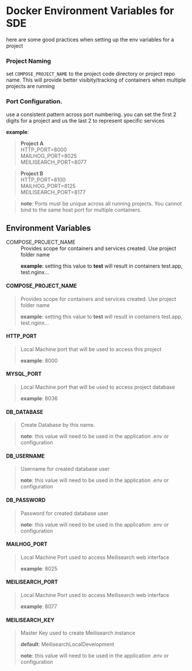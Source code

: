 # Docker Environment Variables for SDE

here are some good practices when setting up the env variables for a project

### Project Naming
 set `COMPOSE_PROJECT_NAME` to the project code directory or project repo name.  This will provide better visibity/tracking of containers when multiple projects are running
  
### Port Configuration.
use a consistent pattern across port numbering.  you can set the first 2 digits for a project and us the last 2 to represent specific services 

__example__:  
> __Project A__  
> HTTP_PORT=8000  
> MAILHOG_PORT=8025    
> MEILISEARCH_PORT=8077

> __Project B__  
> HTTP_PORT=8100  
> MAILHOG_PORT=8125    
> MEILISEARCH_PORT=8177

> __note__: Ports must be unique across all running projects. You cannot bind to the same host port for multiple containers.

## Environment Variables

<dl>

  <dt>COMPOSE_PROJECT_NAME</dt>
  <dd>
  Provides scope for containers and services created. Use project folder name   

  __example__: setting this value to __test__ will result in containers test.app, test.nginx...
  </dd>


</dl>



#### COMPOSE_PROJECT_NAME

> Provides scope for containers and services created. Use project folder name   
>
> __example__: setting this value to __test__ will result in containers test.app, test.nginx...

#### HTTP_PORT

> Local Machine port that will be used to access this project  
>
> __example__: 8000  


#### MYSQL_PORT

> Local Machine port that will be used to access project database
>
> __example__: 8036


#### DB_DATABASE
> Create Database by this name.  
>
> __note__: this value will need to be used in the application .env or configuration

#### DB_USERNAME
> Username for created database user  
> 
> __note__: this value will need to be used in the application .env or configuration

#### DB_PASSWORD
> Password for created database user
> 
> __note__: this value will need to be used in the application .env or configuration

#### MAILHOG_PORT
> Local Machine Port used to access Meilisearch web interface
>
> __example__: 8025

#### MEILISEARCH_PORT
> Local Machine Port used to access Meilisearch web interface
>
> __example__: 8077

#### MEILISEARCH_KEY

> Master Key used to create Meilisearch instance  
>
> __default__: MeilisearchLocalDevelopment
>
> __note__: this value will need to be used in the application .env or configuration